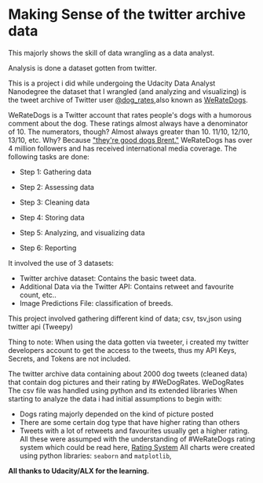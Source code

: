# Making Sense of the twitter archive data
This majorly shows the skill of data wrangling as a data analyst.

Analysis is done a dataset gotten from twitter.

This is a project i did while undergoing the Udacity Data Analyst Nanodegree
the dataset that I wrangled (and analyzing and visualizing) is the tweet archive of Twitter user [@dog_rates](https://twitter.com/dog_rates),also known as [WeRateDogs](https://en.wikipedia.org/wiki/WeRateDogs).

WeRateDogs is a Twitter account that rates people's dogs with a humorous comment about the dog. These ratings almost always have a denominator of 10. The numerators, though? Almost always greater than 10. 11/10, 12/10, 13/10, etc. Why? Because ["they're good dogs Brent."](https://knowyourmeme.com/memes/theyre-good-dogs-brent) WeRateDogs has over 4 million followers and has received international media coverage.
The following tasks are done: 
- Step 1: Gathering data

- Step 2: Assessing data

- Step 3: Cleaning data

- Step 4: Storing data

- Step 5: Analyzing, and visualizing data

- Step 6: Reporting

It involved the use of 3 datasets:
- Twitter archive dataset: Contains the basic tweet data.
- Additional Data via the Twitter API: Contains retweet and favourite count, etc..
- Image Predictions File: classification of breeds.

This project involved gathering different kind of data; csv, tsv,json using twitter api (Tweepy)

Thing to note: When using the data gotten via tweeter, i created my twitter developers account to get the access to the tweets,
thus my API Keys, Secrets, and Tokens are not included.

The twitter archive data containing about 2000 dog tweets (cleaned data) that contain dog pictures and their rating by #WeDogRates.
WeDogRates
The csv file was handled using python and its extended libraries
When starting to analyze the data i had initial assumptions to begin with:
- Dogs rating majorly depended on the kind of picture posted
- There are some certain dog type that have higher rating than others
- Tweets with a lot of retweets and favourites usually get a higher rating.
All these were assumped with the understanding of #WeRateDogs rating system which could be read here,
[Rating System](https://knowyourmeme.com/memes/theyre-good-dogs-brent)
All charts were created using python libraries: `seaborn` and `matplotlib`,

**All thanks to Udacity/ALX for the learning.**
